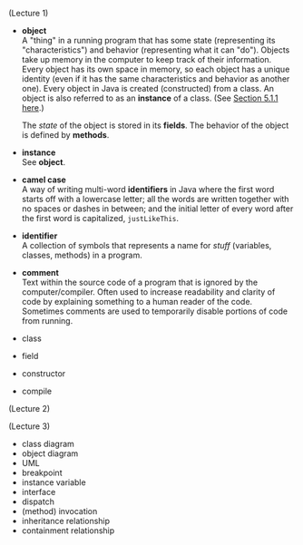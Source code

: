 (Lecture 1)
- **object**<br>
  A "thing" in a running program that has some state (representing its "characteristics") and behavior (representing what it can "do"). Objects take up memory in the computer to keep track of their information. Every object has its own space in memory, so each object has a unique identity (even if it has the same characteristics and behavior as another one). Every object in Java is created (constructed) from a class. An object is also referred to as an **instance** of a class. (See [Section 5.1.1 here](https://math.hws.edu/javanotes/c5/s1.html#OOP.1.1).)
  
  The *state* of the object is stored in its **fields**. The behavior of the object is defined by **methods**.

- **instance**<br>
  See **object**.


- **camel case**<br>
  A way of writing multi-word **identifiers** in Java where the first word starts off with a lowercase letter; all the words are written together with no spaces or dashes in between; and the initial letter of every word after the first word is capitalized, `justLikeThis`.

- **identifier**<br>
  A collection of symbols that represents a name for _stuff_ (variables, classes, methods) in a program.

- **comment**<br>
   Text within the source code of a program that is ignored by the computer/compiler. Often used to increase readability and clarity of code by explaining something to a human reader of the code. Sometimes comments are used to temporarily disable portions of code from running.
  
- class
- field
- constructor
- compile

(Lecture 2)

(Lecture 3)
- class diagram
- object diagram
- UML
- breakpoint
- instance variable
- interface
- dispatch
- (method) invocation
- inheritance relationship
- containment relationship



